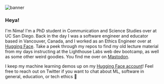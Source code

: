 ![banner](https://user-images.githubusercontent.com/6765188/176872439-1bce8149-fdb1-4287-8bfc-b8e3459c2f03.png)

### Heya!

I'm Nima! I'm a PhD student in Communication and Science Studies over at UC San Diego. Back in the day I was a software engineer and educator based in Vancouver, Canada, and I worked as an Ethics Engineer over at [Hugging Face](https://huggingface.co). Take a peek through my repos to find my old lecture material from my days instructing at the Lighthouse Labs web dev bootcamp, as well as some other weird goodies. You find me over on <a rel="me" href="https://hci.social/@nima">Mastodon</a>.

I keep my machine learning demos up on my [Hugging Face account](https://huggingface.co/NimaBoscarino)! Feel free to reach out on Twitter if you want to chat about ML, software in general, education, or tech ethics 🤗
